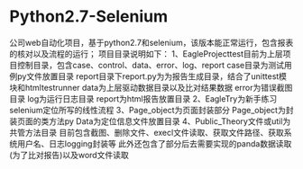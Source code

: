 # Python2.7-Selenium
公司web自动化项目，基于python2.7和selenium，该版本能正常运行，包含报表的核对以及流程的运行；
项目目录说明如下：
1、EagleProjecttest目前为上层项目控制目录，包含case、control、data、error、log、report
  case目录为测试用例py文件放置目录
  report目录下report.py为为报告生成目录，结合了unittest模块和htmltestrunner
  data为上层驱动数据目录以及比对结果数据
  error为错误截图目录
  log为运行日志目录
  report为html报告放置目录
2、EagleTry为新手练习selenium定位所写的线性流程
3、Page_object为页面封装部分
  Page_object为封装页面的类方法py
  Data为定位信息文件放置目录
4、Public_Theory文件或util为共管方法目录
  目前包含截图、删除文件、execl文件读取、获取文件路径、获取系统用户名、日志logging封装等
  此外还包含了部分后去需要实现的panda数据读取(为了比对报告)以及word文件读取
